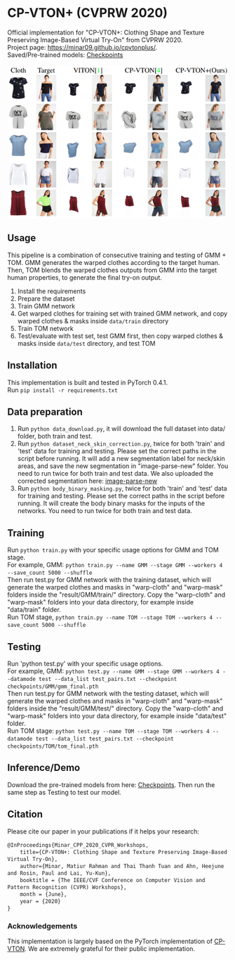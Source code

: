 # CP-VTON+ (CVPRW 2020)
Official implementation for "CP-VTON+: Clothing Shape and Texture Preserving Image-Based Virtual Try-On" from CVPRW 2020.
<br/>Project page: https://minar09.github.io/cpvtonplus/. 
<br/>Saved/Pre-trained models: [Checkpoints](https://1drv.ms/u/s!Ai8t8GAHdzVUiQA-o3C7cnrfGN6O?e=gUZQI6)
<br/><br/>
![Teaser](./teaser.png)
	
## Usage
This pipeline is a combination of consecutive training and testing of GMM + TOM. GMM generates the warped clothes according to the target human. Then, TOM blends the warped clothes outputs from GMM into the target human properties, to generate the final try-on output.

1) Install the requirements
2) Prepare the dataset
3) Train GMM network
4) Get warped clothes for training set with trained GMM network, and copy warped clothes & masks inside `data/train` directory
5) Train TOM network
6) Test/evaluate with test set, test GMM first, then copy warped clothes & masks inside `data/test` directory, and test TOM

## Installation
This implementation is built and tested in PyTorch 0.4.1.
<br/>Run `pip install -r requirements.txt`

## Data preparation
1) Run `python data_download.py`, it will download the full dataset into data/ folder, both train and test.
2) Run `python dataset_neck_skin_correction.py`, twice for both 'train' and 'test' data for training and testing. Please set the correct paths in the script before running. It will add a new segmentation label for neck/skin areas, and save the new segmentation in "image-parse-new" folder. You need to run twice for both train and test data. We also uploaded the corrected segmentation here: [image-parse-new](https://drive.google.com/drive/folders/1fol0mMvrgjGE5lZlqR7y-7LhOOraU1wQ)
3) Run `python body_binary_masking.py`, twice for both 'train' and 'test' data for training and testing. Please set the correct paths in the script before running. It will create the body binary masks for the inputs of the networks. You need to run twice for both train and test data.

## Training
Run `python train.py` with your specific usage options for GMM and TOM stage.
<br/>For example, GMM: ```python train.py --name GMM --stage GMM --workers 4 --save_count 5000 --shuffle```
<br/> Then run test.py for GMM network with the training dataset, which will generate the warped clothes and masks in "warp-cloth" and "warp-mask" folders inside the "result/GMM/train/" directory. Copy the "warp-cloth" and "warp-mask" folders into your data directory, for example inside "data/train" folder.
<br/>Run TOM stage, ```python train.py --name TOM --stage TOM --workers 4 --save_count 5000 --shuffle```

## Testing
Run 'python test.py' with your specific usage options.
<br/>For example, GMM: ```python test.py --name GMM --stage GMM --workers 4 --datamode test --data_list test_pairs.txt --checkpoint checkpoints/GMM/gmm_final.pth```
<br/> Then run test.py for GMM network with the testing dataset, which will generate the warped clothes and masks in "warp-cloth" and "warp-mask" folders inside the "result/GMM/test/" directory. Copy the "warp-cloth" and "warp-mask" folders into your data directory, for example inside "data/test" folder.
<br/>Run TOM stage: ```python test.py --name TOM --stage TOM --workers 4 --datamode test --data_list test_pairs.txt --checkpoint checkpoints/TOM/tom_final.pth```

## Inference/Demo
Download the pre-trained models from here: [Checkpoints](https://1drv.ms/u/s!Ai8t8GAHdzVUiQA-o3C7cnrfGN6O?e=gUZQI6).
Then run the same step as Testing to test our model.

## Citation
Please cite our paper in your publications if it helps your research:
```
@InProceedings{Minar_CPP_2020_CVPR_Workshops,
	title={CP-VTON+: Clothing Shape and Texture Preserving Image-Based Virtual Try-On},
	author={Minar, Matiur Rahman and Thai Thanh Tuan and Ahn, Heejune and Rosin, Paul and Lai, Yu-Kun},
	booktitle = {The IEEE/CVF Conference on Computer Vision and Pattern Recognition (CVPR) Workshops},
	month = {June},
	year = {2020}
}
```

### Acknowledgements
This implementation is largely based on the PyTorch implementation of [CP-VTON](https://github.com/sergeywong/cp-vton). We are extremely grateful for their public implementation.
